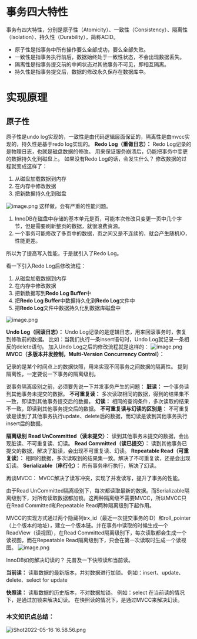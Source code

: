 # 事务四大特性
事务有四大特性，分别是原子性（Atomicity）、一致性（Consistency）、隔离性（Isolation）、持久性（Durability），简称ACID。

- 原子性是指事务中所有操作要么全部成功，要么全部失败。
- 一致性是指事务执行前后，数据始终处于一致性状态，不会出现数据丢失。
- 隔离性是指事务提交前的中间状态对其他事务不可见，即相互隔离。
- 持久性是指事务提交后，数据的修改永久保存在数据库中。
# 实现原理
## 原子性
原子性是undo log实现的，一致性是由代码逻辑层面保证的，隔离性是由mvcc实现的，持久性是基于redo log实现的。
**Redo Log（重做日志）：**
Redo Log记录的是物理日志，也就是磁盘数据的修改。
用来保证服务崩溃后，仍能把事务中变更的数据持久化到磁盘上。
如果没有Redo Log的话，会发生什么？
修改数据的过程就变成这样了：

1. 从磁盘加载数据到内存
2. 在内存中修改数据
3. 把新数据持久化到磁盘

![image.png](https://cdn.nlark.com/yuque/0/2024/png/12651402/1710829070500-a961c121-3f86-4d34-a017-1b3c53e5f7df.png#averageHue=%23f4f4f4&clientId=u0415d217-3cb3-4&from=paste&height=680&id=u217b9fe6&originHeight=680&originWidth=896&originalType=binary&ratio=1&rotation=0&showTitle=false&size=138407&status=done&style=none&taskId=ud351da9c-0c05-4456-aa34-4236741299a&title=&width=896)
这样做，会有严重的性能问题。

1. InnoDB在磁盘中存储的基本单元是页，可能本次修改只变更一页中几个字节，但是需要刷新整页的数据，就很浪费资源。
2. 一个事务可能修改了多页中的数据，页之间又是不连续的，就会产生随机IO，性能更差。

所以为了提高写入性能，于是就引入了Redo Log。

看一下引入Redo Log后修改流程：

1. 从磁盘加载数据到内存
2. 在内存中修改数据
3. 把新数据写到**Redo Log Buffer**中
4. 把**Redo Log Buffer**中数据持久化到**Redo Log**文件中
5. 把**Redo Log**文件中数据持久化到数据库磁盘中

![image.png](https://cdn.nlark.com/yuque/0/2024/png/12651402/1710829097732-66d4972b-d1aa-4836-a107-fb5af1a44b5f.png#averageHue=%23c4d8c1&clientId=u0415d217-3cb3-4&from=paste&height=966&id=u1a3bab53&originHeight=966&originWidth=1004&originalType=binary&ratio=1&rotation=0&showTitle=false&size=264123&status=done&style=none&taskId=u0dbcf09b-db53-4dee-b029-ea645666836&title=&width=1004)

**Undo Log（回滚日志）：**
Undo Log记录的是逻辑日志，用来回滚事务时，恢复到修改前的数据。
比如：当我们执行一条insert语句时，Undo Log就记录一条相反的delete语句。
加入Undo Log之后的修改流程就是这样的：
![image.png](https://cdn.nlark.com/yuque/0/2024/png/12651402/1710829112236-d69dce66-301c-470b-b912-6bcdb0c267d0.png#averageHue=%23c6dbc3&clientId=u0415d217-3cb3-4&from=paste&height=929&id=u79e664e9&originHeight=929&originWidth=1500&originalType=binary&ratio=1&rotation=0&showTitle=false&size=377553&status=done&style=none&taskId=ue07b6b39-c90a-4858-bc4a-bbb7f404faf&title=&width=1500)
**MVCC（多版本并发控制，Multi-Version Concurrency Control）：**

记录的是某个时间点上的数据快照，用来实现不同事务之间数据的隔离性。
提到隔离性，一定要说一下事务的隔离级别。

说事务隔离级别之前，必须要先说一下并发事务产生的问题：
**脏读：** 一个事务读到其他事务未提交的数据。
**不可重复读：** 多次读取相同的数据，得到的结果集不一致，即读到其他事务提交后的数据。
**幻读：** 相同的查询条件，多次读取的结果不一致，即读到其他事务提交后的数据。
**不可重复读与幻读的区别是：** 不可重复读是读到了其他事务执行update、delete后的数据，而幻读是读到其他事务执行insert后的数据。

**隔离级别**
**Read UnCommitted（读未提交）：** 读到其他事务未提交的数据，会出现脏读、不可重复读、幻读。
**Read Committed（读已提交）：** 读到其他事务已提交的数据，解决了脏读，会出现不可重复读、幻读。
**Repeatable Read（可重复读）：** 相同的数据，多次读取到的结果集一致。解决了不可重复读，还是会出现幻读。
**Serializable（串行化）：** 所有事务串行执行，解决了幻读。

再谈MVCC：
MVCC解决了读写冲突，实现了并发读写，提升了事务的性能。

由于Read UnCommitted隔离级别下，每次都读取最新的数据。而Serializable隔离级别下，对所有读取数据都加锁。这两种隔离级不需要MVCC，所以MVCC只在Read Committed和Repeatable Read两种隔离级别下起作用。

MVCC的实现方式通过两个隐藏列trx_id（最近一次提交事务的ID）和roll_pointer（上个版本的地址），建立一个版本链。并在事务中读取的时候生成一个ReadView（读视图），在Read Committed隔离级别下，每次读取都会生成一个读视图，而在Repeatable Read隔离级别下，只会在第一次读取时生成一个读视图。
![image.png](https://cdn.nlark.com/yuque/0/2024/png/12651402/1710829136244-cdf7e59b-dd75-4955-ab3f-5a7fcc9cec88.png#averageHue=%23f4f4f4&clientId=u0415d217-3cb3-4&from=paste&height=684&id=ubc6005d1&originHeight=684&originWidth=1326&originalType=binary&ratio=1&rotation=0&showTitle=false&size=192971&status=done&style=none&taskId=uaf7668c5-88e2-40ee-b65b-cc2df1e1a59&title=&width=1326)

InnoDB如何解决幻读的？
先普及一下快照读和当前读。

**当前读：** 读取数据的最新版本，并对数据进行加锁。
例如：insert、update、delete、select for update

**快照读：** 读取数据的历史版本，不对数据加锁。
例如：select
在当前读的情况下，是通过加锁来解决幻读。
在快照读的情况下，是通过MVCC来解决幻读。
### **本文知识点总结：**
![iShot2022-05-16 16.58.56.png](https://cdn.nlark.com/yuque/0/2023/png/12651402/1686487103636-474ddadf-21cd-4a5c-85b3-4ebae0c82e35.png#averageHue=%23eaeaea&clientId=u475ec09f-2153-4&from=paste&height=2492&id=u07f4eabc&originHeight=2492&originWidth=2780&originalType=binary&ratio=1&rotation=0&showTitle=false&size=1248218&status=done&style=none&taskId=u167dd146-b556-4a6c-8a27-bdec3ff74d5&title=&width=2780)
